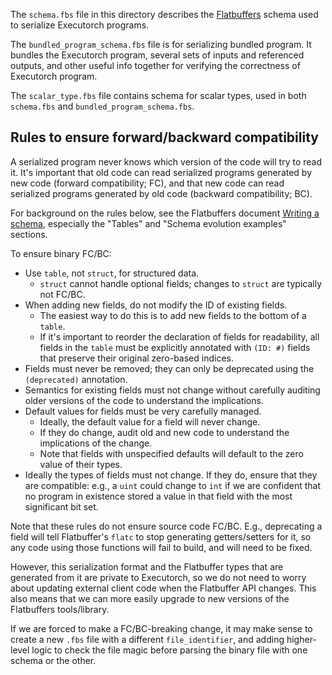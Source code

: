 The `schema.fbs` file in this directory describes the
[Flatbuffers](https://google.github.io/flatbuffers/) schema used to serialize
Executorch programs.

The `bundled_program_schema.fbs` file is for serializing bundled program. It
bundles the Executorch program, several sets of inputs and referenced outputs,
and other useful info together for verifying the correctness of Executorch program.

The `scalar_type.fbs` file contains schema for scalar types, used in both
`schema.fbs` and `bundled_program_schema.fbs`.

## Rules to ensure forward/backward compatibility

A serialized program never knows which version of the code will try to read it.
It's important that old code can read serialized programs generated by new code
(forward compatibility; FC), and that new code can read serialized programs
generated by old code (backward compatibility; BC).

For background on the rules below, see the Flatbuffers document [Writing a
schema](https://google.github.io/flatbuffers/md__schemas.html), especially the
"Tables" and "Schema evolution examples" sections.

To ensure binary FC/BC:

- Use `table`, not `struct`, for structured data.
  - `struct` cannot handle optional fields; changes to `struct` are typically
    not FC/BC.
- When adding new fields, do not modify the ID of existing fields.
  - The easiest way to do this is to add new fields to the bottom of a `table`.
  - If it's important to reorder the declaration of fields for readability,
    all fields in the `table` must be explicitly annotated with `(ID: #)` fields
    that preserve their original zero-based indices.
- Fields must never be removed; they can only be deprecated using the
  `(deprecated)` annotation.
- Semantics for existing fields must not change without carefully auditing older
  versions of the code to understand the implications.
- Default values for fields must be very carefully managed.
  - Ideally, the default value for a field will never change.
  - If they do change, audit old and new code to understand the implications of
    the change.
  - Note that fields with unspecified defaults will default to the zero value of
    their types.
- Ideally the types of fields must not change. If they do, ensure that they are
  compatible: e.g., a `uint` could change to `int` if we are confident that no
  program in existence stored a value in that field with the most significant
  bit set.

Note that these rules do not ensure source code FC/BC. E.g., deprecating a field
will tell Flatbuffer's `flatc` to stop generating getters/setters for it, so any
code using those functions will fail to build, and will need to be fixed.

However, this serialization format and the Flatbuffer types that are generated
from it are private to Executorch, so we do not need to worry about updating
external client code when the Flatbuffer API changes. This also means that we
can more easily upgrade to new versions of the Flatbuffers tools/library.

If we are forced to make a FC/BC-breaking change, it may make sense to create a
new `.fbs` file with a different `file_identifier`, and adding higher-level
logic to check the file magic before parsing the binary file with one schema or
the other.
